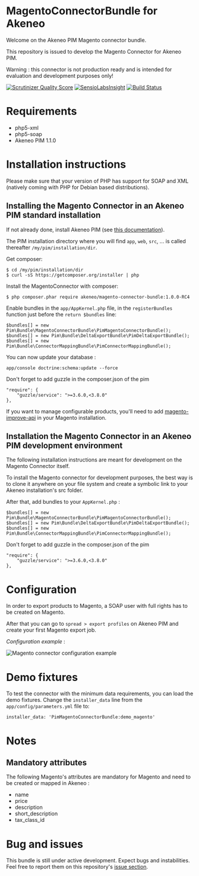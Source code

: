# MagentoConnectorBundle for Akeneo

Welcome on the Akeneo PIM Magento connector bundle.

This repository is issued to develop the Magento Connector for Akeneo PIM.

Warning : this connector is not production ready and is intended for evaluation and development purposes only!

[![Scrutinizer Quality Score](https://scrutinizer-ci.com/g/akeneo/MagentoConnectorBundle/badges/quality-score.png?s=f2f90f8746e80dc5a1e422156672bd3b0bb6658f)](https://scrutinizer-ci.com/g/akeneo/MagentoConnectorBundle/)
[![SensioLabsInsight](https://insight.sensiolabs.com/projects/2f3066f2-316f-4ed1-8df0-f48d7a1d7f12/mini.png)](https://insight.sensiolabs.com/projects/2f3066f2-316f-4ed1-8df0-f48d7a1d7f12)
[![Build Status](https://travis-ci.org/akeneo/MagentoConnectorBundle.png?branch=master)](https://travis-ci.org/akeneo/MagentoConnectorBundle)

# Requirements

 - php5-xml
 - php5-soap
 - Akeneo PIM 1.1.0

# Installation instructions

Please make sure that your version of PHP has support for SOAP and XML (natively coming with PHP for Debian based distributions).

## Installing the Magento Connector in an Akeneo PIM standard installation

If not already done, install Akeneo PIM (see [this documentation](https://github.com/akeneo/pim-community-standard)).

The PIM installation directory where you will find `app`, `web`, `src`, ... is called thereafter `/my/pim/installation/dir`.

Get composer:

    $ cd /my/pim/installation/dir
    $ curl -sS https://getcomposer.org/installer | php

Install the MagentoConnector with composer:

    $ php composer.phar require akeneo/magento-connector-bundle:1.0.0-RC4

Enable bundles in the `app/AppKernel.php` file, in the `registerBundles` function just before the `return $bundles` line:

    $bundles[] = new Pim\Bundle\MagentoConnectorBundle\PimMagentoConnectorBundle();
    $bundles[] = new Pim\Bundle\DeltaExportBundle\PimDeltaExportBundle();
    $bundles[] = new Pim\Bundle\ConnectorMappingBundle\PimConnectorMappingBundle();

You can now update your database :

    app/console doctrine:schema:update --force

Don't forget to add guzzle in the composer.json of the pim

    "require": {
        "guzzle/service": ">=3.6.0,<3.8.0"
    },


If you want to manage configurable products, you'll need to add [magento-improve-api](https://github.com/jreinke/magento-improve-api) in your Magento installation.
 
## Installation the Magento Connector in an Akeneo PIM development environment

The following installation instructions are meant for development on the Magento Connector itself.

To install the Magento connector for development purposes, the best way is to clone it anywhere on your file system and create a symbolic link to your Akeneo installation's src folder.

After that, add bundles to your `AppKernel.php` :

    $bundles[] = new Pim\Bundle\MagentoConnectorBundle\PimMagentoConnectorBundle();
    $bundles[] = new Pim\Bundle\DeltaExportBundle\PimDeltaExportBundle();
    $bundles[] = new Pim\Bundle\ConnectorMappingBundle\PimConnectorMappingBundle();

Don't forget to add guzzle in the composer.json of the pim

    "require": {
        "guzzle/service": ">=3.6.0,<3.8.0"
    },

# Configuration

In order to export products to Magento, a SOAP user with full rights has to be created on Magento.

After that you can go to `spread > export profiles` on Akeneo PIM and create your first Magento export job.

*Configuration example* :

![Magento connector configuration example](http://i.imgur.com/bmWa8DT.png?1)

# Demo fixtures

To test the connector with the minimum data requirements, you can load the demo fixtures. Change the `installer_data` line from the `app/config/parameters.yml` file to:

    installer_data: 'PimMagentoConnectorBundle:demo_magento'

# Notes

## Mandatory attributes

The following Magento's attributes are mandatory for Magento and need to be created or mapped in Akeneo :

- name
- price
- description
- short_description
- tax_class_id

# Bug and issues

This bundle is still under active development. Expect bugs and instabilities. Feel free to report them on this repository's [issue section](https://github.com/akeneo/MagentoConnectorBundle/issues).
